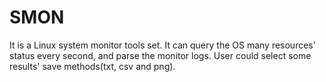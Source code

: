 # SMON
It is a Linux system monitor tools set. 
It can query the OS many resources' status every second, 
and parse the monitor logs. 
User could select some results' save methods(txt, csv and png).

